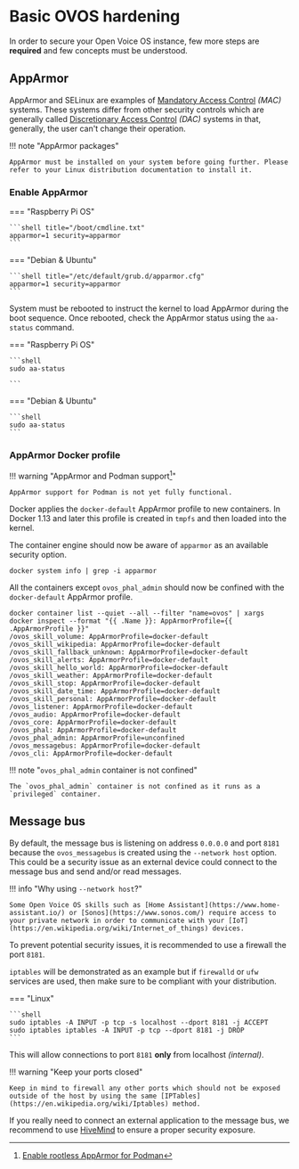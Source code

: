 # Basic OVOS hardening

In order to secure your Open Voice OS instance, few more steps are **required** and few concepts must be understood.

## AppArmor

AppArmor and SELinux are examples of [Mandatory Access Control](https://en.wikipedia.org/wiki/Mandatory_access_control) _(MAC)_ systems. These systems differ from other security controls which are generally called [Discretionary Access Control](https://en.wikipedia.org/wiki/Discretionary_access_control) _(DAC)_ systems in that, generally, the user can't change their operation.

!!! note "AppArmor packages"

    AppArmor must be installed on your system before going further. Please refer to your Linux distribution documentation to install it.

### Enable AppArmor

=== "Raspberry Pi OS"

    ```shell title="/boot/cmdline.txt"
    apparmor=1 security=apparmor
    ```

=== "Debian & Ubuntu"

    ```shell title="/etc/default/grub.d/apparmor.cfg"
    apparmor=1 security=apparmor
    ```

System must be rebooted to instruct the kernel to load AppArmor during the boot sequence. Once rebooted, check the AppArmor status using the `aa-status` command.

=== "Raspberry Pi OS"

    ```shell
    sudo aa-status

    ```

=== "Debian & Ubuntu"

    ```shell
    sudo aa-status
    ```

### AppArmor Docker profile

!!! warning "AppArmor and Podman support[^1]"

    AppArmor support for Podman is not yet fully functional.

Docker applies the `docker-default` AppArmor profile to new containers. In Docker 1.13 and later this profile is created in `tmpfs` and then loaded into the kernel.

The container engine should now be aware of `apparmor` as an available security option.

```shell
docker system info | grep -i apparmor
```

All the containers except `ovos_phal_admin` should now be confined with the `docker-default` AppArmor profile.

```shell
docker container list --quiet --all --filter "name=ovos" | xargs docker inspect --format "{{ .Name }}: AppArmorProfile={{ .AppArmorProfile }}"
/ovos_skill_volume: AppArmorProfile=docker-default
/ovos_skill_wikipedia: AppArmorProfile=docker-default
/ovos_skill_fallback_unknown: AppArmorProfile=docker-default
/ovos_skill_alerts: AppArmorProfile=docker-default
/ovos_skill_hello_world: AppArmorProfile=docker-default
/ovos_skill_weather: AppArmorProfile=docker-default
/ovos_skill_stop: AppArmorProfile=docker-default
/ovos_skill_date_time: AppArmorProfile=docker-default
/ovos_skill_personal: AppArmorProfile=docker-default
/ovos_listener: AppArmorProfile=docker-default
/ovos_audio: AppArmorProfile=docker-default
/ovos_core: AppArmorProfile=docker-default
/ovos_phal: AppArmorProfile=docker-default
/ovos_phal_admin: AppArmorProfile=unconfined
/ovos_messagebus: AppArmorProfile=docker-default
/ovos_cli: AppArmorProfile=docker-default
```

!!! note "`ovos_phal_admin` container is not confined"

    The `ovos_phal_admin` container is not confined as it runs as a `privileged` container.

## Message bus

By default, the message bus is listening on address `0.0.0.0` and port `8181` because the `ovos_messagebus` is created using the `--network host` option. This could be a security issue as an external device could connect to the message bus and send and/or read messages.

!!! info "Why using `--network host`?"

    Some Open Voice OS skills such as [Home Assistant](https://www.home-assistant.io/) or [Sonos](https://www.sonos.com/) require access to your private network in order to communicate with your [IoT](https://en.wikipedia.org/wiki/Internet_of_things) devices.

To prevent potential security issues, it is recommended to use a firewall the port `8181`.

`iptables` will be demonstrated as an example but if `firewalld` or `ufw` services are used, then make sure to be compliant with your distribution.

=== "Linux"

    ```shell
    sudo iptables -A INPUT -p tcp -s localhost --dport 8181 -j ACCEPT
    sudo iptables iptables -A INPUT -p tcp --dport 8181 -j DROP
    ```

This will allow connections to port `8181` **only** from localhost _(internal)_.

!!! warning "Keep your ports closed"

    Keep in mind to firewall any other ports which should not be exposed outside of the host by using the same [IPTables](https://en.wikipedia.org/wiki/Iptables) method.

If you really need to connect an external application to the message bus, we recommend to use [HiveMind](../../../about/glossary/terms.md#hivemind) to ensure a proper security exposure.

[^1]: [Enable rootless AppArmor for Podman](https://github.com/containers/podman/pull/19303)
